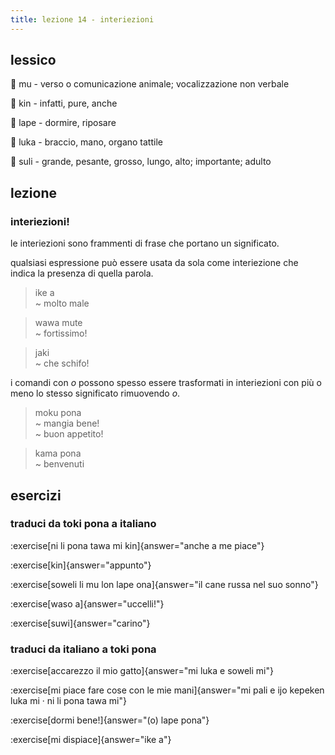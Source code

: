 ```yaml
---
title: lezione 14 - interiezioni 
---
```

## lessico
󱤹 mu - verso o comunicazione animale; vocalizzazione non verbale

󱥹 kin - infatti, pure, anche

󱤢 lape - dormire, riposare

󱤭 luka - braccio, mano, organo tattile

󱥣 suli - grande, pesante, grosso, lungo, alto; importante; adulto

## lezione
### interiezioni!
le interiezioni sono frammenti di frase che portano un significato.

qualsiasi espressione può essere usata da sola come interiezione che indica la presenza di quella parola. 

> ike a \
> ~ molto male

> wawa mute \
> ~ fortissimo!

> jaki \
> ~ che schifo!

 i comandi con *o* possono spesso essere trasformati in interiezioni con più o meno lo stesso significato rimuovendo *o*. 

> moku pona \
> ~ mangia bene! \
> ~ buon appetito!

> kama pona \
> ~ benvenuti

## esercizi
### traduci da toki pona a italiano 
:exercise[ni li pona tawa mi kin]{answer="anche a me piace"}

:exercise[kin]{answer="appunto"}

:exercise[soweli li mu lon lape ona]{answer="il cane russa nel suo sonno"}

:exercise[waso a]{answer="uccelli!"}

:exercise[suwi]{answer="carino"}

### traduci da italiano a toki pona
:exercise[accarezzo il mio gatto]{answer="mi luka e soweli mi"}

:exercise[mi piace fare cose con le mie mani]{answer="mi pali e ijo kepeken luka mi · ni li pona tawa mi"}

:exercise[dormi bene!]{answer="(o) lape pona"}

:exercise[mi dispiace]{answer="ike a"}